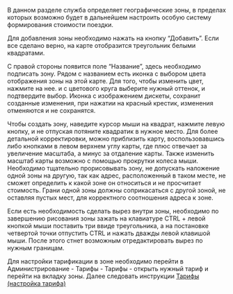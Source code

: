 В данном разделе служба определяет географические зоны, в пределах которых возможно будет в дальнейшем настроить особую систему формирования стоимости поездки.

Для добавления зоны необходимо нажать на кнопку “Добавить”. Если все сделано верно, на карте отобразится треугольник белыми квадратами.

С правой стороны появится поле “Название”, здесь необходимо подписать зону. Рядом с названием есть иконка с выбором цвета отображения зоны на этой карте. Для того, чтобы изменить цвет, нажмите на нее. и с цветового круга выберите нужный оттенок, и подтвердите выбор. Иконка с изображением дискеты, сохранит созданные изменения, при нажатии на красный крестик, изменения отменяются и не сохранятся.

Чтобы создать зону, наведите курсор мыши на квадрат, нажмите левую кнопку, и не отпуская потяните квадратик в нужное место. Для более детальной корректировки, можно приблизить карту, воспользовавшись либо кнопками в левом верхнем углу карты, где плюс отвечает за увеличение масштаба, а минус за отдаление карты. Также изменить масштаб карты возможно с помощью прокрутки колеса мыши. Необходимо тщательно прорисовывать зону, не допускать наложение одной зоны на другую, так как адрес, расположенный в таком месте, не сможет определить к какой зоне он относиться и не просчитает стоимость. Грани одной зоны должны соприкасаться с другой зоной, не оставляя пустых мест, для корректного соотношения адреса к зоне.

Если есть необходимость сделать вырез внутри зоны, необходимо по завершению рисования зоны зажать на клавиатуре CTRL + левой кнопкой мыши поставить три ввиде треугольника, а на постановке четвертой точки отпустить CTRL и нажать дважды левой клавишой мыши. После этого стнет возможным отредактировать вырез по нужным границам.

Для настройки тарификации в зоне необходимо перейти в Администрирование - Тарифы - Тарифы - открыть нужный тариф и перейти на вкладку зоны. Далее следовать инструкции [Тарифы (настройка тарифа)](/wiki/spaces/LIG/pages/13861081)